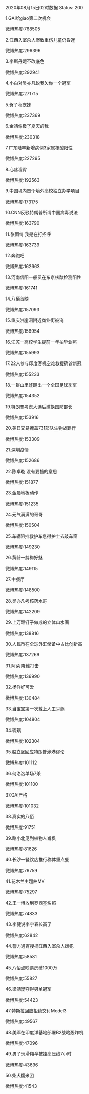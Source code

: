 2020年08月15日02时数据
Status: 200

1.GAI给giao第二次机会

微博热度:768505

2.江西入室杀人案致重伤儿童仍昏迷

微博热度:296396

3.李斯丹妮不改底色

微博热度:292941

4.小白对吴亦凡说我欠你一个冠军

微博热度:271715

5.贺子秋宠妹

微博热度:237369

6.金靖像极了夏天的我

微博热度:230318

7.广东陆丰新增病例3家属核酸阳性

微博热度:227295

8.心疼凌霄

微博热度:192563

9.中国境内首个境外高校独立办学项目

微博热度:173175

10.CNN反驳特朗普所谓中国病毒说法

微博热度:163790

11.张雨绮 我是在打招呼

微博热度:163739

12.奔跑吧

微博热度:162663

13.河南信阳一船员在东京核酸检测阳性

微博热度:161741

14.八佰首映

微博热度:157093

15.重庆洪崖洞附近商业街被淹

微博热度:156954

16.江苏一高校学生提前一年拍毕业照

微博热度:155993

17.22人参与印度客机空难救援确诊新冠

微博热度:155233

18.一群山里娃踢出一个全国足球季军

微博热度:154352

19.特朗普考虑大选后撤换国防部长

微博热度:153916

20.美日交易掩盖731部队生物战罪行

微博热度:153309

21.深圳疫情

微博热度:152686

22.陈卓璇 没有要挡的意思

微博热度:151877

23.金晨地板动作

微博热度:151235

24.元气满满的哥哥

微博热度:150504

25.车辆阻挡救护车急得护士去敲车窗

微博热度:149230

26.黄龄一剪梅好魅

微博热度:149115

27.中餐厅

微博热度:148500

28.吴亦凡考核药水哥

微博热度:142209

29.上万颗钉子做成的立体山水画

微博热度:138816

30.人民币在全球外汇储备中占比创新高

微博热度:137269

31.阿朵 降维打击

微博热度:136990

32.杨洋好可爱

微博热度:130484

33.当宝宝第一次戴上人工耳蜗

微博热度:104804

34.琉璃

微博热度:102304

35.赵立坚回应特朗普涉港谬论

微博热度:101112

36.何洛洛单场7杀

微博热度:101100

37.GAI严格

微博热度:101032

38.真实的八佰

微博热度:91751

39.路小北见到植物人肖枫

微博热度:81626

40.长沙一餐饮店推行称体重点餐

微博热度:76759

41.花木兰主题曲MV

微博热度:75297

42.王一博收到罗西签名照

微博热度:74833

43.李健说李宇春长高了

微博热度:62842

44.警方通宵搜捕江西入室杀人嫌犯

微博热度:58581

45.八佰点映票房破1000万

微博热度:55827

46.梁靖崑夺得男单冠军

微博热度:54423

47.特斯拉回应拒绝交付Model3

微博热度:49567

48.美军在印度洋基地部署B2战略轰炸机

微博热度:47096

49.男子玩滑翔伞被挂高压线7小时

微博热度:43696

50.柴犬糯米团

微博热度:41543

